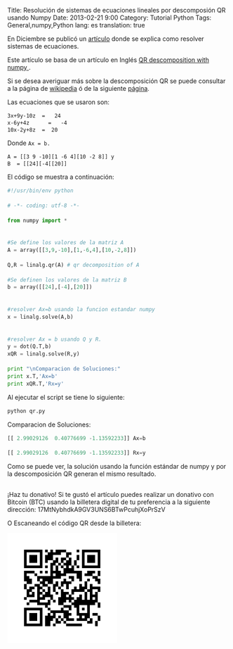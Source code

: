 Title: Resolución de sistemas de ecuaciones lineales por descomposión QR usando Numpy
Date: 2013-02-21 9:00
Category: Tutorial Python
Tags: General,numpy,Python
lang: es
translation: true

En Diciembre se  publicó un [artículo](https://www.seraph.to/resolucion-de-sistemas-de-ecuaciones-con-numpy.html) donde se explica como resolver sistemas de ecuaciones.

Este artículo se basa de un artículo en Inglés [QR descomposition with numpy ](glowingpython.blogspot.com/2011/05/qr-decomposition-with-numpy.html).

Si se desea averiguar más sobre la descomposición QR se puede consultar a la página de [wikipedia](es.wikipedia.org/wiki/Descomposici%C3%B3n_QR) ó de la siguiente [página](rkb.home.cern.ch/rkb/AN16pp/node224.html#SECTION0002240000000000000000).

Las ecuaciones que se usaron son:
```
3x+9y-10z  =   24
x-6y+4z      =   -4
10x-2y+8z  =  20
```
Donde `Ax = b.`
```
A = [[3 9 -10][1 -6 4][10 -2 8]] y
B  = [[24][-4[[20]]
```

El código se muestra a continuación:
```python
#!/usr/bin/env python

# -*- coding: utf-8 -*-

from numpy import *


#Se define los valores de la matriz A
A = array([[3,9,-10],[1,-6,4],[10,-2,8]])

Q,R = linalg.qr(A) # qr decomposition of A

#Se definen los valores de la matriz B
b = array([[24],[-4],[20]])


#resolver Ax=b usando la funcion estandar numpy
x = linalg.solve(A,b)


#resolver Ax = b usando Q y R.
y = dot(Q.T,b)
xQR = linalg.solve(R,y) 

print "\nComparacion de Soluciones:"
print x.T,'Ax=b'
print xQR.T,'Rx=y'
```
Al ejecutar el script se tiene lo siguiente:

```python
python qr.py 
``` 


Comparacion de Soluciones:
```python
[[ 2.99029126  0.40776699 -1.13592233]] Ax=b

[[ 2.99029126  0.40776699 -1.13592233]] Rx=y
```

Como se puede ver, la solución usando la función estándar de numpy y por la descomposición QR generan el mismo resultado.

##  ##
¡Haz tu donativo!
Si te gustó el artículo puedes realizar un donativo con Bitcoin (BTC)
usando la billetera digital de tu preferencia a la siguiente
dirección: 17MtNybhdkA9GV3UNS6BTwPcuhjXoPrSzV

O Escaneando el código QR desde la billetera:

![17MtNybhdkA9GV3UNS6BTwPcuhjXoPrSzV](./images/17MtNybhdkA9GV3UNS6BTwPcuhjXoPrSzV.png)